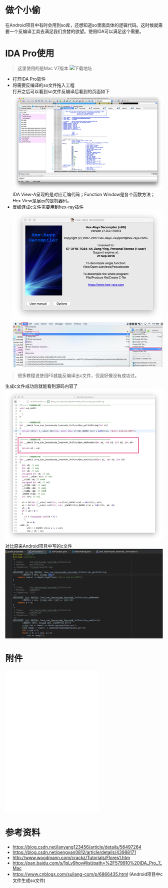 # 做个小偷
在Android项目中有时会用到so库，还想知道so里面具体的逻辑代码。这时候就需要一个反编译工具去满足我们贪婪的欲望。使用IDA可以满足这个需要。
# IDA Pro使用
> 这里使用的是Mac V7版本 ![下载地址](https://pan.baidu.com/s/1pLv9hov#list/path=%2F579910%20IDA_Pro_7_Mac)

* 打开IDA Pro软件
* 将需要反编译的so文件拖入工程      
打开之后可以看到so文件反编译后看到的页面如下
![](./C/file/ide_so_decompile.jpg)
IDA View-A呈现的是对应汇编代码；Function Window是各个函数方法；Hex View是展示的是机器码。
* 反编译成c文件需要用到hex-ray插件     
![](./C/file/use_hexray.jpg)
![](./C/file/decompile_to_c_file.jpg)
> 很多教程说使用F5就能反编译出c文件，但我好像没有成功过。

生成c文件成功后就能看到源码内容了
![](./C/file/the_ida_c_file.jpg)
对比原来Android项目中写的c文件
![](./C/file/the_jni_file.jpg)

# 附件
![原项目C文件](./C/file/com_learnncode_learnndk_JniFunction.c)
![原项目so文件](./C/file/libJniFunction.so)
![反编译C文件](./C/file/libJniFunction.c)
# 参考资料
* https://blog.csdn.net/lanyang123456/article/details/56497264
* https://blog.csdn.net/pengyan0812/article/details/43988171
* http://www.woodmann.com/crackz/Tutorials/Flores1.htm 
* https://pan.baidu.com/s/1pLv9hov#list/path=%2F579910%20IDA_Pro_7_Mac
* https://www.cnblogs.com/suliang-com/p/6866435.html        (Android项目中c文件生成so文件)
